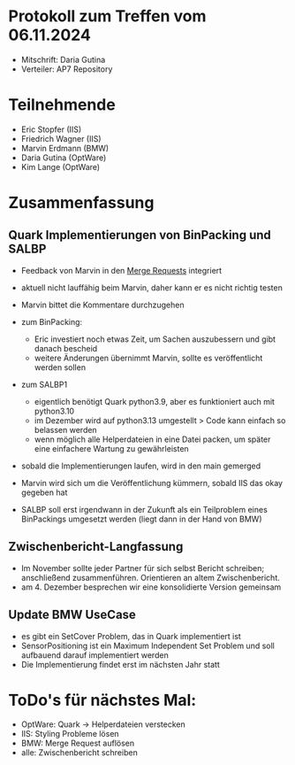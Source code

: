 # Protokoll zum Treffen vom 06.11.2024

* Mitschrift: Daria Gutina
* Verteiler: AP7 Repository

# Teilnehmende
- Eric Stopfer (IIS)
- Friedrich Wagner (IIS)
- Marvin Erdmann (BMW)
- Daria Gutina (OptWare)
- Kim Lange (OptWare)

# Zusammenfassung

## Quark Implementierungen von BinPacking und SALBP
  - Feedback von Marvin in den [Merge Requests](https://gitlab.cc-asp.fraunhofer.de/iis-scs-a/research-projects/benchqc/benchqc_opt/-/merge_requests/6) integriert
  - aktuell nicht lauffähig beim Marvin, daher kann er es nicht richtig testen
  - Marvin bittet die Kommentare durchzugehen
  - zum BinPacking:
    - Eric investiert noch etwas Zeit, um Sachen auszubessern und gibt danach bescheid
    - weitere Änderungen übernimmt Marvin, sollte es veröffentlicht werden sollen
  - zum SALBP1
    - eigentlich benötigt Quark python3.9, aber es funktioniert auch mit python3.10
    - im Dezember wird auf python3.13 umgestellt > Code kann einfach so belassen werden
    - wenn möglich alle Helperdateien in eine Datei packen, um später eine einfachere Wartung zu gewährleisten
  
  - sobald die Implementierungen laufen, wird in den main gemerged
  - Marvin wird sich um die Veröffentlichung kümmern, sobald IIS das okay gegeben hat
  - SALBP soll erst irgendwann in der Zukunft als ein Teilproblem eines BinPackings umgesetzt werden (liegt dann in der Hand von BMW) 

## Zwischenbericht-Langfassung
- Im November sollte jeder Partner für sich selbst Bericht schreiben; anschließend zusammenführen. Orientieren an altem Zwischenbericht. 
- am 4. Dezember besprechen wir eine konsolidierte Version gemeinsam

## Update BMW UseCase
- es gibt ein SetCover Problem, das in Quark implementiert ist
- SensorPositioning ist ein Maximum Independent Set Problem und soll aufbauend darauf implementiert werden
- Die Implementierung findet erst im nächsten Jahr statt

# ToDo's für nächstes Mal:
- OptWare: Quark -> Helperdateien verstecken
- IIS: Styling Probleme lösen
- BMW: Merge Request auflösen
- alle: Zwischenbericht schreiben